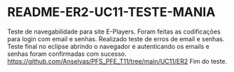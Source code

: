 # README-ER2-UC11-TESTE-MANIA

Teste de navegabilidade para site E-Players.
Foram feitas as codificações para login com email e senhas. 
Realizado teste de erros de email e senhas.
Teste final no eclipse abrindo o navegador e autenticando os emails e senhas foram confirmadas com sucesso.
https://github.com/Anselvas/PFS_PFE_T11/tree/main/UC11/ER2
Fim do teste.
